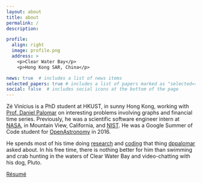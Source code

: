 ```yaml
---
layout: about
title: about
permalink: /
description:

profile:
  align: right
  image: profile.png
  address: >
    <p>Clear Water Bay</p>
    <p>Hong Kong SAR, China</p>

news: true  # includes a list of news items
selected_papers: true # includes a list of papers marked as "selected={true}"
social: false  # includes social icons at the bottom of the page
---
```


Zé Vinícius is a PhD student at HKUST, in sunny Hong Kong, working with [Prof. Daniel Palomar](https://github.com/dppalomar)
on interesting problems involving graphs and financial time series. Previously, he was a scientific software engineer intern
at [NASA](https://exoplanets.nasa.gov/news/1529/meet-the-kepler-mission-team/), in Mountain View, California,
and [NIST](https://www.nist.gov). He was a Google Summer of Code student for [OpenAstronomy](https://www.openastronomy.org) in 2016.

He spends most of his time doing [research](https://scholar.google.com/citations?hl=en&user=ilvNpCoAAAAJ&view_op=list_works&sortby=pubdate)
and [coding](https://github.com/mirca) that thing [dppalomar](https://github.com/dppalomar) asked about.
In his free time, there is nothing better for him than swimming and crab hunting in the waters of Clear Water Bay and video-chatting with his dog, Pluto.

[Résumé](/assets/pdf/resume.pdf)
